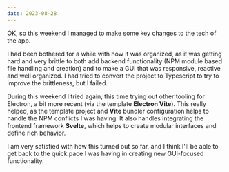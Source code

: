 ```yaml
---
date: 2023-08-28
---
```


OK, so this weekend I managed to make some key changes to the tech of the app. 

I had been bothered for a while with how it was organized, as it was getting hard and very brittle to both add backend functionality (NPM module based file handling and creation) and to make a GUI that was responsive, reactive and well organized. I had tried to convert the project to Typescript to try to improve the brittleness, but I failed.

During this weekend I tried again, this time trying out other tooling for Electron, a bit more recent (via the template **Electron Vite**). This really helped, as the template project and **Vite** bundler configuration helps to handle the NPM conflicts I was having. It also handles integrating the frontend framework **Svelte**, which helps to create modular interfaces and define rich behavior.

I am very satisfied with how this turned out so far, and I think I'll be able to get back to the quick pace I was having in creating new GUI-focused functionality.
